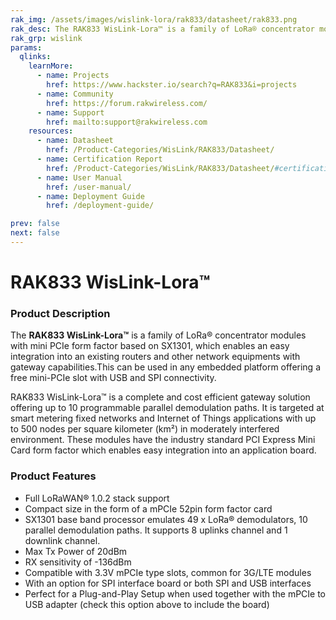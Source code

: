 ```yaml
---
rak_img: /assets/images/wislink-lora/rak833/datasheet/rak833.png
rak_desc: The RAK833 WisLink-Lora™ is a family of LoRa® concentrator modules with mini PCIe form factor based on SX1301, which enables an easy integration into an existing routers and other network equipments with gateway capabilities.This can be used in any embedded platform offering a free mini-PCIe slot with USB and SPI connectivity.
rak_grp: wislink
params:
  qlinks:
    learnMore:
      - name: Projects
        href: https://www.hackster.io/search?q=RAK833&i=projects
      - name: Community
        href: https://forum.rakwireless.com/
      - name: Support
        href: mailto:support@rakwireless.com
    resources:
      - name: Datasheet
        href: /Product-Categories/WisLink/RAK833/Datasheet/
      - name: Certification Report
        href: /Product-Categories/WisLink/RAK833/Datasheet/#certification
      - name: User Manual
        href: /user-manual/
      - name: Deployment Guide
        href: /deployment-guide/

prev: false
next: false
---
```


# RAK833 WisLink-Lora™

<rk-img
  src="/assets/images/wislink-lora/rak833/datasheet/rak833.png"
  width="60%"
  caption="RAK833 WisLink-Lora™"
/>

### Product Description

The **RAK833 WisLink-Lora™** is a family of LoRa® concentrator modules with mini PCIe form factor based on SX1301, which enables an easy integration into an existing routers and other network equipments with gateway capabilities.This can be used in any embedded platform offering a free mini-PCIe slot with USB and SPI connectivity.

RAK833 WisLink-Lora™ is a complete and cost efficient gateway solution offering up to 10 programmable parallel demodulation paths. It is targeted at smart metering fixed networks and Internet of Things applications with up to 500 nodes per square kilometer (km²) in moderately interfered environment. These modules have the industry standard PCI Express Mini Card form factor which enables easy integration into an application board.

<rk-btn
  src="../Quickstart/"
  label="Get Started with RAK833 WisLink-Lora™"
/>

<rk-quick-links :params="$frontmatter.params.qlinks" />

### Product Features

- Full LoRaWAN® 1.0.2 stack support
- Compact size in the form of a mPCIe 52pin form factor card
- SX1301 base band processor emulates 49 x LoRa® demodulators, 10 parallel demodulation paths. It supports 8 uplinks channel and 1 downlink channel.
- Max Tx Power of 20dBm
- RX sensitivity of -136dBm
- Compatible with 3.3V mPCIe type slots, common for 3G/LTE modules
- With an option for SPI interface board or both SPI and USB interfaces
- Perfect for a Plug-and-Play Setup when used together with the mPCIe to USB adapter (check this option above to include the board)

<rk-btn
  src="https://store.rakwireless.com/products/rak833-gateway-module"
  label="Buy a RAK833 WisLink-Lora™"
  _blank
/>
